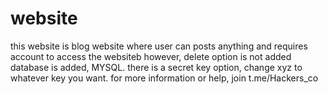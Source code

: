 # website
this website is blog website where user can posts anything and requires account to access the websiteb however, delete option is not added
database is added, MYSQL.
there is a secret key option, change xyz to whatever key you want.
for more information or help, join t.me/Hackers_co
